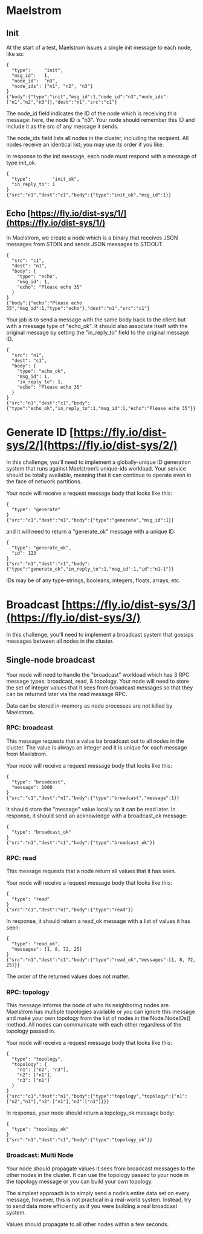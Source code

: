 # Maelstrom

## Init

At the start of a test, Maelstrom issues a single init message to each node, like so:

```init
{
  "type":     "init",
  "msg_id":   1,
  "node_id":  "n3",
  "node_ids": ["n1", "n2", "n3"]
}
{"body":{"type":"init","msg_id":1,"node_id":"n3","node_ids":["n1","n2","n3"]},"dest":"n1","src":"c1"}
```

The node_id field indicates the ID of the node which is receiving this message: here, the node ID is "n3". Your node should remember this ID and include it as the src of any message it sends.

The node_ids field lists all nodes in the cluster, including the recipient. All nodes receive an identical list; you may use its order if you like.

In response to the init message, each node must respond with a message of type init_ok.

```init_ok
{
  "type":        "init_ok",
  "in_reply_to": 1
}
{"src":"n1","dest":"c1","body":{"type":"init_ok","msg_id":1}}
```

## Echo [https://fly.io/dist-sys/1/](https://fly.io/dist-sys/1/)

In Maelstrom, we create a node which is a binary that receives JSON messages from STDIN and sends JSON messages to STDOUT.

```echo
{
  "src": "c1",
  "dest": "n1",
  "body": {
    "type": "echo",
    "msg_id": 1,
    "echo": "Please echo 35"
  }
}
{"body":{"echo":"Please echo 35","msg_id":1,"type":"echo"},"dest":"n1","src":"c1"}
```

Your job is to send a message with the same body back to the client but with a message type of "echo_ok". It should also associate itself with the original message by setting the "in_reply_to" field to the original message ID.

```echo_ok
{
  "src": "n1",
  "dest": "c1",
  "body": {
    "type": "echo_ok",
    "msg_id": 1,
    "in_reply_to": 1,
    "echo": "Please echo 35"
  }
}
{"src":"n1","dest":"c1","body":{"type":"echo_ok","in_reply_to":1,"msg_id":1,"echo":"Please echo 35"}}
```

# Generate ID [https://fly.io/dist-sys/2/](https://fly.io/dist-sys/2/)

In this challenge, you’ll need to implement a globally-unique ID generation system that runs against Maelstrom’s unique-ids workload. Your service should be totally available, meaning that it can continue to operate even in the face of network partitions.

Your node will receive a request message body that looks like this:

```generate
{
  "type": "generate"
}
{"src":"c1","dest":"n1","body":{"type":"generate","msg_id":1}}
```

and it will need to return a "generate_ok" message with a unique ID:

```generate_ok
{
  "type": "generate_ok",
  "id": 123
}
{"src":"n1","dest":"c1","body":{"type":"generate_ok","in_reply_to":1,"msg_id":1,"id":"n1-1"}}
```

IDs may be of any type–strings, booleans, integers, floats, arrays, etc.

# Broadcast [https://fly.io/dist-sys/3/](https://fly.io/dist-sys/3/)

In this challenge, you’ll need to implement a broadcast system that gossips messages between all nodes in the cluster.

## Single-node broadcast

Your node will need to handle the "broadcast" workload which has 3 RPC message types: broadcast, read, & topology. Your node will need to store the set of integer values that it sees from broadcast messages so that they can be returned later via the read message RPC.

Data can be stored in-memory as node processes are not killed by Maelstrom.

### RPC: broadcast

This message requests that a value be broadcast out to all nodes in the cluster. The value is always an integer and it is unique for each message from Maelstrom.

Your node will receive a request message body that looks like this:

```broadcast
{
  "type": "broadcast",
  "message": 1000
}
{"src":"c1","dest":"n1","body":{"type":"broadcast","message":1}}
```

It should store the "message" value locally so it can be read later. In response, it should send an acknowledge with a broadcast_ok message:

```broadcast_ok
{
  "type": "broadcast_ok"
}
{"src":"n1","dest":"c1","body":{"type":"broadcast_ok"}}
```

### RPC: read

This message requests that a node return all values that it has seen.

Your node will receive a request message body that looks like this:

```read
{
  "type": "read"
}
{"src":"c1","dest":"n1","body":{"type":"read"}}
```

In response, it should return a read_ok message with a list of values it has seen:

```read_ok
{
  "type": "read_ok",
  "messages": [1, 8, 72, 25]
}
{"src":"n1","dest":"c1","body":{"type":"read_ok","messages":[1, 8, 72, 25]}}
```

The order of the returned values does not matter.

### RPC: topology

This message informs the node of who its neighboring nodes are. Maelstrom has multiple topologies available or you can ignore this message and make your own topology from the list of nodes in the Node.NodeIDs() method. All nodes can communicate with each other regardless of the topology passed in.

Your node will receive a request message body that looks like this:

```topology
{
  "type": "topology",
  "topology": {
    "n1": ["n2", "n3"],
    "n2": ["n1"],
    "n3": ["n1"]
  }
}
{"src":"c1","dest":"n1","body":{"type":"topology","topology":{"n1":["n2","n3"],"n2":["n1"],"n3":["n1"]}}}
```

In response, your node should return a topology_ok message body:

```topology_ok
{
  "type": "topology_ok"
}
{"src":"n1","dest":"c1","body":{"type":"topology_ok"}}
```

### Broadcast: Multi Node

Your node should propagate values it sees from broadcast messages to the other nodes in the cluster. It can use the topology passed to your node in the topology message or you can build your own topology.

The simplest approach is to simply send a node’s entire data set on every message, however, this is not practical in a real-world system. Instead, try to send data more efficiently as if you were building a real broadcast system.

Values should propagate to all other nodes within a few seconds.
